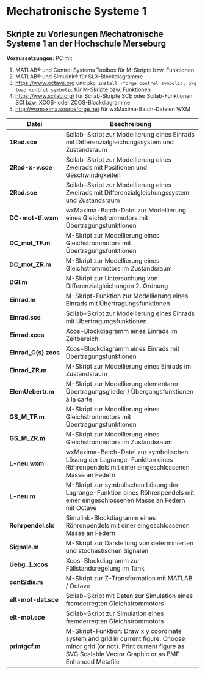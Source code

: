 # Mechatronische Systeme 1

## Skripte zu Vorlesungen Mechatronische Systeme 1 an der Hochschule Merseburg

**Voraussetzungen**: PC mit

1. MATLAB® und Control Systems Toolbox für M-Skripte bzw. Funktionen
2. MATLAB® und Simulink® für SLX-Blockdiagramme
3. https://www.octave.org und `pkg install -forge control symbolic; pkg load control symbolic` für M-Skripte bzw. Funktionen
4. https://www.scilab.org/ für Scilab-Skripte SCE oder Scilab-Funktionen SCI bzw. XCOS- oder ZCOS-Blockdiagramme
5. http://wxmaxima.sourceforge.net für wxMaxima-Batch-Dateien WXM

**Datei**|**Beschreibung**
---|---
**1Rad.sce**|Scilab-Skript zur Modellierung eines Einrads mit Differenzialgleichungssystem und Zustandsraum
**2Rad-x-v.sce**|Scilab-Skript zur Modellierung eines Zweirads mit Positionen und Geschwindigkeiten
**2Rad.sce**|Scilab-Skript zur Modellierung eines Zweirads mit Differenzialgleichungssystem und Zustandsraum
**DC-mot-tf.wxm**|wxMaxima-Batch-Datei zur Modellierung eines Gleichstrommotors mit Übertragungsfunktionen
**DC_mot_TF.m**|M-Skript zur Modellierung eines Gleichstrommotors mit Übertragungsfunktionen
**DC_mot_ZR.m**|M-Skript zur Modellierung eines Gleichstrommotors im Zustandsraum
**DGl.m**|M-Skript zur Untersuchung von Differenzialgleichungen 2. Ordnung
**Einrad.m**|M-Skript-Funktion zur Modellierung eines Einrads mit Übertragungsfunktionen
**Einrad.sce**|Scilab-Skript zur Modellierung eines Einrads mit Übertragungsfunktionen
**Einrad.xcos**|Xcos-Blockdiagramm eines Einrads im Zeitbereich
**Einrad_G(s).zcos**|Xcos-Blockdiagramm eines Einrads mit Übertragungsfunktionen
**Einrad_ZR.m**|M-Skript zur Modellierung eines Einrads im Zustandsraum
**ElemUebertr.m**|M-Skript zur Modellierung elementarer Übertragungsglieder / Übergangsfunktionen à la carte
**GS_M_TF.m**|M-Skript zur Modellierung eines Gleichstrommotors mit Übertragungsfunktionen
**GS_M_ZR.m**|M-Skript zur Modellierung eines Gleichstrommotors im Zustandsraum
**L-neu.wxm**|wxMaxima-Batch-Datei zur symbolischen Lösung der Lagrange-Funktion eines Röhrenpendels mit einer eingeschlossenen Masse an Federn
**L-neu.m**|M-Skript zur symbolischen Lösung der Lagrange-Funktion eines Röhrenpendels mit einer eingeschlossenen Masse an Federn mit Octave
**Rohrpendel.slx**|Simulink-Blockdiagramm eines Röhrenpendels mit einer eingeschlossenen Masse an Federn
**Signale.m**|M-Skript zur Darstellung von determinierten und stochastischen Signalen
**Uebg_1.xcos**|Xcos-Blockdiagramm zur Füllstandsregelung im Tank
**cont2dis.m**|M-Skript zur Z-Transformation mit MATLAB / Octave
**elt-mot-dat.sce**|Scilab-Skript mit Daten zur Simulation eines fremderregten Gleichstrommotors
**elt-mot.sce**|Scilab-Skript zur Simulation eines fremderregten Gleichstrommotors
**printgcf.m**|M-Skript-Funktion: Draw x y coordinate system and grid in current figure. Choose minor grid (or not). Print current figure as SVG Scalable Vector Graphic or as EMF Enhanced Metafile
